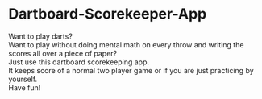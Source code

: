 # Dartboard-Scorekeeper-App
Want to play darts?  
Want to play without doing mental math on every throw and writing the scores all over a piece of paper?  
Just use this dartboard scorekeeping app.  
It keeps score of a normal two player game or if you are just practicing by yourself.  
Have fun!  
